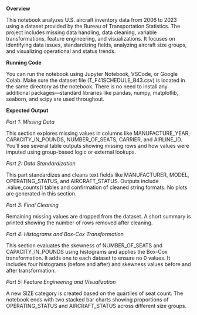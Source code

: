 **Overview**

This notebook analyzes U.S. aircraft inventory data from 2006 to 2023 using a dataset provided by the Bureau of Transportation Statistics. The project includes missing data handling, data cleaning, variable transformations, feature engineering, and visualizations. It focuses on identifying data issues, standardizing fields, analyzing aircraft size groups, and visualizing operational and status trends. 

**Running Code**

You can run the notebook using Jupyter Notebook, VSCode, or Google Colab. Make sure the dataset file (T_F41SCHEDULE_B43.csv) is located in the same directory as the notebook. There is no need to install any additional packages—standard libraries like pandas, numpy, matplotlib, seaborn, and scipy are used throughout. 

**Expected Output**

*Part 1: Missing Data*

This section explores missing values in columns like MANUFACTURE_YEAR, CAPACITY_IN_POUNDS, NUMBER_OF_SEATS, CARRIER, and AIRLINE_ID. You’ll see several table outputs showing missing rows and how values were imputed using group-based logic or external lookups. 

*Part 2: Data Standardization*

This part standardizes and cleans text fields like MANUFACTURER, MODEL, OPERATING_STATUS, and AIRCRAFT_STATUS. Outputs include .value_counts() tables and confirmation of cleaned string formats. No plots are generated in this section. 

*Part 3: Final Cleaning*

Remaining missing values are dropped from the dataset. A short summary is printed showing the number of rows removed after cleaning.

*Part 4: Histograms and Box-Cox Transformation*

This section evaluates the skewness of NUMBER_OF_SEATS and CAPACITY_IN_POUNDS using histograms and applies the Box-Cox transformation. It adds one to each dataset to ensure no 0 values. It includes four histograms (before and after) and skewness values before and after transformation.

*Part 5: Feature Engineering and Visualization*

A new SIZE category is created based on the quartiles of seat count. The notebook ends with two stacked bar charts showing proportions of OPERATING_STATUS and AIRCRAFT_STATUS across different size groups.
